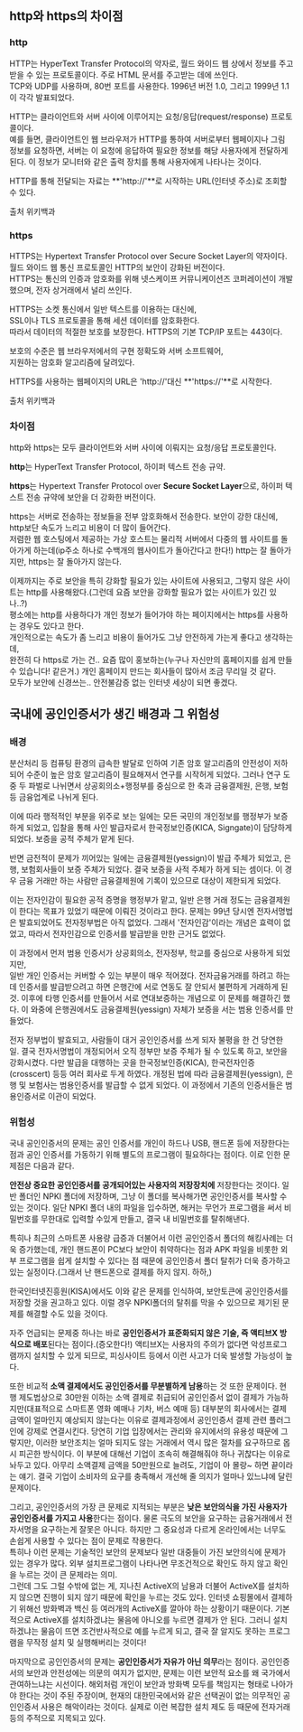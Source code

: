 ## http와 https의 차이점

### http
HTTP는 HyperText Transfer Protocol의 약자로, 월드 와이드 웹 상에서 정보를 주고받을 수 있는 프로토콜이다. 주로 HTML 문서를 주고받는 데에 쓰인다.   
TCP와 UDP를 사용하며, 80번 포트를 사용한다. 1996년 버전 1.0, 그리고 1999년 1.1이 각각 발표되었다.

HTTP는 클라이언트와 서버 사이에 이루어지는 요청/응답(request/response) 프로토콜이다.  
예를 들면, 클라이언트인 웹 브라우저가 HTTP를 통하여 서버로부터 웹페이지나 그림 정보를 요청하면, 서버는 이 요청에 응답하여 필요한 정보를 해당 사용자에게 전달하게 된다. 이 정보가 모니터와 같은 출력 장치를 통해 사용자에게 나타나는 것이다.

HTTP를 통해 전달되는 자료는 **'http://'**로 시작하는 URL(인터넷 주소)로 조회할 수 있다.

출처 위키백과

### https
HTTPS는 Hypertext Transfer Protocol over Secure Socket Layer의 약자이다.  
월드 와이드 웹 통신 프로토콜인 HTTP의 보안이 강화된 버전이다.  
HTTPS는 통신의 인증과 암호화를 위해 넷스케이프 커뮤니케이션즈 코퍼레이션이 개발했으며, 전자 상거래에서 널리 쓰인다.

HTTPS는 소켓 통신에서 일반 텍스트를 이용하는 대신에,  
SSL이나 TLS 프로토콜을 통해 세션 데이터를 암호화한다.  
따라서 데이터의 적절한 보호를 보장한다. HTTPS의 기본 TCP/IP 포트는 443이다.

보호의 수준은 웹 브라우저에서의 구현 정확도와 서버 소프트웨어,  
지원하는 암호화 알고리즘에 달려있다.

HTTPS를 사용하는 웹페이지의 URL은 'http://'대신 **'https://'**로 시작한다.  

출처 위키백과

### 차이점
http와 https는 모두 클라이언트와 서버 사이에 이뤄지는 요청/응답 프로토콜인다. 

**http**는 HyperText Transfer Protocol, 하이퍼 텍스트 전송 규약.  

**https**는 Hypertext Transfer Protocol over **Secure Socket Layer**으로, 하이퍼 텍스트 전송 규약에 보안을 더 강화한 버전이다. 


https는 서버로 전송하는 정보들을 전부 암호화해서 전송한다. 보안이 강한 대신에, http보단 속도가 느리고 비용이 더 많이 들어간다.   
저렴한 웹 호스팅에서 제공하는 가상 호스트는 물리적 서버에서 다중의 웹 사이트를 돌아가게 하는데(ip주소 하나로 수백개의 웹사이트가 돌아간다고 한다!) http는 잘 돌아가지만, https는 잘 돌아가지 않는다. 

이제까지는 주로 보안을 특히 강화할 필요가 있는 사이트에 사용되고, 그렇지 않은 사이트는 http를 사용해왔다.(그런데 요즘 보안을 강화할 필요가 없는 사이트가 있긴 있나..?)  
평소에는 http를 사용하다가 개인 정보가 들어가야 하는 페이지에서는 https를 사용하는 경우도 있다고 한다.   
개인적으로는 속도가 좀 느리고 비용이 들어가도 그냥 안전하게 가는게 좋다고 생각하는데,  
완전히 다 https로 가는 건.. 요즘 많이 홍보하는(누구나 자신만의 홈페이지를 쉽게 만들 수 있습니다! 같은거.) 개인 홈페이지 만드는 회사들이 많아서 조금 무리일 것 같다.  
모두가 보안에 신경쓰는.. 안전불감증 없는 인터넷 세상이 되면 좋겠다.  



## 국내에 공인인증서가 생긴 배경과 그 위험성
### 배경 
분산처리 등 컴퓨팅 환경의 급속한 발달로 인하여 기존 암호 알고리즘의 안전성이 저하되어 수준이 높은 암호 알고리즘이 필요해져서 연구를 시작허게 되었다. 그러나 연구 도중 두 파벌로 나뉘면서 상공회의소+행정부를 중심으로 한 축과 금융결제원, 은행, 보험등 금융업계로 나뉘게 된다. 

이에 따라 행적적인 부분을 위주로 보는 일에는 모든 국민의 개인정보를 행정부가 보증하게 되었고, 입찰을 통해 사인 발급자로서 한국정보인증(KICA, Signgate)이 담당하게 되었다. 보증을 공적 주체가 맡게 된다. 

반면 금전적이 문제가 끼어있는 일에는 금융결제원(yessign)이 발급 주체가 되었고, 은행, 보험회사들이 보증 주체가 되었다. 결국 보증을 사적 주체가 하게 되는 셈이다. 이 경우 금융 거래만 하는 사람만 금융결제원에 기록이 있으므로 대상이 제한되게 되었다.

이는 전자인감이 필요한 공적 증명을 행정부가 맡고, 일반 은행 거래 정도는 금융결제원이 한다는 목표가 있었기 때문에 이뤄진 것이라고 한다. 문제는 99년 당시엔 전자서명법은 발효되었어도 전자정부법은 아직 없었다. 그래서 '전자인감'이라는 개념은 효력이 없었고, 따라서 전자인감으로 인증서를 발급받을 만한 근거도 없었다.

이 과정에서 먼저 범용 인증서가 상공회의소, 전자정부, 학교를 중심으로 사용하게 되었지만,  
일반 개인 인증서는 커버할 수 있는 부분이 매우 적어졌다. 전자금융거래를 하려고 하는데 인증서를 발급받으려고 하면 은행간에 서로 연동도 잘 안되서 불편하게 거래하게 된 것. 이후에 타행 인증서를 만들어서 서로 연대보증하는 개념으로 이 문제를 해결하긴 했다. 이 와중에 은행권에서도 금융결제원(yessign) 자체가 보증을 서는 범용 인증서를 만들었다.

전자 정부법이 발효되고, 사람들이 대거 공인인증서를 쓰게 되자 불평을 한 건 당연한 일. 
결국 전자서명법이 개정되어서 오직 정부만 보증 주체가 될 수 있도록 하고, 보안을 강화시켰다. 다만 발급을 대행하는 곳을 한국정보인증(KICA), 한국전자인증(crosscert) 등등 여러 회사로 두게 하였다. 개정된 법에 따라 금융결제원(yessign), 은행 및 보험사는 범용인증서를 발급할 수 없게 되었다. 이 과정에서 기존의 인증서들은 범용인증서로 이관이 되었다.


### 위험성

국내 공인인증서의 문제는 공인 인증서를 개인이 하드나 USB, 핸드폰 등에 저장한다는 점과 공인 인증서를 가동하기 위해 별도의 프로그램이 필요하다는 점이다. 이로 인한 문제점은 다음과 같다.

**안전상 중요한 공인인증서를 공개되어있는 사용자의 저장장치에** 저장한다는 것이다. 
일반 폴더인 NPKI 폴더에 저장하며, 그냥 이 폴더를 복사해가면 공인인증서를 복사할 수 있는 것이다.
일단 NPKI 폴더 내의 파일을 입수하면, 해커는 무언가 프로그램을 써서 비밀번호를 무한대로 입력할 수있게 만들고, 결국 내 비밀번호를 탈취해낸다.

특히나 최근의 스마트폰 사용량 급증과 더불어서 이런 공인인증서 폴더의 해킹사례는 더욱 증가했는데, 개인 핸드폰이 PC보다 보안이 취약하다는 점과 APK 파일을 비롯한 외부 프로그램을 쉽게 설치할 수 있다는 점 때문에 공인인증서 폴더 탈취가 더욱 증가하고 있는 실정이다.(그래서 난 핸드폰으로 결제를 하지 않지. 하하,)

한국인터넷진흥원(KISA)에서도 이와 같은 문제를 인식하여, 보안토큰에 공인인증서를 저장할 것을 권고하고 있다. 이럴 경우 NPKI폴더의 탈취를 막을 수 있으므로 제기된 문제를 해결할 수도 있을 것이다.

자주 언급되는 문제중 하나는 바로 **공인인증서가 표준화되지 않은 기술, 즉 액티브X 방식으로 배포**된다는 점이다.(증오한다!) 액티브X는 사용자의 주의가 없다면 악성프로그램까지 설치할 수 있게 되므로, 피싱사이트 등에서 이런 사고가 더욱 발생할 가능성이 높다. 

또한 비교적 **소액 결제에서도 공인인증서를 무분별하게 남용**하는 것 또한 문제이다. 
현행 제도법상으로 30만원 이하는 소액 결제로 취급되어 공인인증서 없이 결제가 가능하지만(대표적으로 스마트폰 영화 예매나 기차, 버스 예매 등) 대부분의 회사에서는 결제금액이 얼마인지 예상되지 않는다는 이유로 결제과정에서 공인인증서 결제 관련 플러그인에 강제로 연결시킨다. 당연히 기업 입장에서는 관리와 유지에서의 유용성 때문에 그렇지만, 이러한 보안조치는 얼마 되지도 않는 거래에서 역시 많은 절차를 요구하므로 몹시 피곤한 방식이다. 이 부분에 대해선 기업이 조속히 해결해줘야 하나 귀찮다는 이유로 놔두고 있다. 아무리 소액결제 금액을 50만원으로 늘려도, 기업이 아 몰랑~ 하면 끝이라는 얘기. 결국 기업이 소비자의 요구를 충족해서 개선해 줄 의지가 얼마나 있느냐에 달린 문제이다.

그리고, 공인인증서의 가장 큰 문제로 지적되는 부분은 **낮은 보안의식을 가진 사용자가 공인인증서를 가지고 사용**한다는 점이다. 물론 극도의 보안을 요구하는 금융거래에서 전자서명을 요구하는게 잘못은 아니다. 하지만 그 중요성과 다르게 온라인에서는 너무도 손쉽게 사용할 수 있다는 점이 문제로 작용한다.  
특히나 이런 문제는 기술적인 보안의 문제보다 일반 대중들이 가진 보안의식에 문제가 있는 경우가 많다. 외부 설치프로그램이 나타나면 무조건적으로 확인도 하지 않고 확인을 누르는 것이 큰 문제라는 의미.   
그런데 그도 그럴 수밖에 없는 게, 지나친 ActiveX의 남용과 더불어 ActiveX를 설치하지 않으면 진행이 되지 않기 때문에 확인을 누르는 것도 있다. 인터넷 쇼핑몰에서 결제하기 위해선 방화벽과 백신 등 여러개의 ActiveX를 깔아야 하는 상황이기 때문이다. 기본적으로 ActiveX를 설치하겠냐는 물음에 아니오를 누르면 결제가 안 된다. 그러니 설치하겠냐는 물음이 뜨면 조건반사적으로 예를 누르게 되고, 결국 잘 알지도 못하는 프로그램을 무작정 설치 및 실행해버리는 것이다!

마지막으로 공인인증서의 문제는 **공인인증서가 자유가 아닌 의무**라는 점이다. 공인인증서의 보안과 안전성에는 의문의 여지가 없지만, 문제는 이런 보안적 요소를 왜 국가에서 관여하느냐는 시선이다. 해외처럼 개인이 보안과 방화벽 모두를 책임지는 형태로 나아가야 한다는 것이 주된 주장이며, 현재의 대한민국에서와 같은 선택권이 없는 의무적인 공인인증서 사용은 해악이라는 것이다. 실제로 이런 복잡한 설치 제도 등 때문에 전자거래 등의 주적으로 지목되고 있다.

























